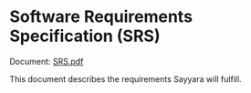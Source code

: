 # Software Requirements Specification (SRS)

Document: [SRS.pdf](SRS.pdf)

This document describes the requirements Sayyara will fulfill.

<!-- # Software Requirements Specification (SRS) and Commonality Analysis (CA) -->
<!-- <The SRS is for a single product. The CA is for a family of related products> -->
